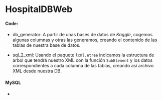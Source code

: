 # HospitalDBWeb

#### Code:

- db_generator: A partir de unas bases de datos de *Kaggle*, cogemos algunas columnas y otras las generamos, creando el contenido de las tablas de nuestra base de datos.

- sql_2_xml: Usando el paquete `lxml.etree` indicamos la estructura de arbol que tendrá nuestro XML con la función `SubElement` y los datos correspondientes a cada columna de las tablas, creando así archivo XML desde nuestra DB.

#### MySQL

-


  

